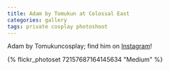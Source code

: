 ```yaml
---
title: Adam by Tomukun at Colossal East
categories: gallery
tags: private cosplay photoshoot
---
```


Adam by Tomukuncosplay; find him on [Instagram](https://www.instagram.com/tomukuncosplay/)!

{% flickr_photoset 72157687164145634 "Medium" %}
